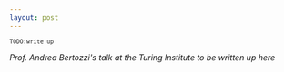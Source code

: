 ```yaml
---
layout: post
---
```

<sup>`TODO:write up`</sup>

_Prof. Andrea Bertozzi's talk at the Turing Institute to be written up here_